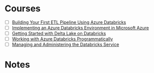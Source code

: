 # Courses
- [ ] [Building Your First ETL Pipeline Using Azure Databricks](https://app.pluralsight.com/library/courses/building-etl-pipeline-microsoft-azure-databricks/table-of-contents) 
- [ ] [Implementing an Azure Databricks Environment in Microsoft Azure](https://app.pluralsight.com/library/courses/microsoft-azure-databricks-environment-implementing)
- [ ] [Getting Started with Delta Lake on Databricks](https://app.pluralsight.com/library/courses/getting-started-delta-lake-databricks)
- [ ] [Working with Azure Databricks Programmatically](https://app.pluralsight.com/library/courses/working-azure-databricks-programmatically)
- [ ] [Managing and Administering the Databricks Service](https://app.pluralsight.com/library/courses/managing-administering-databricks-service)

# Notes